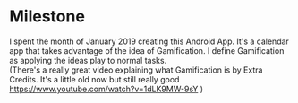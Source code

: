 # Milestone
I spent the month of January 2019 creating this Android App. It's a calendar app that takes advantage of the idea of Gamification.
I define Gamification as applying the ideas play to normal tasks.  
(There's a really great video explaining what Gamification is by Extra Credits. It's a little old now but still really good 
https://www.youtube.com/watch?v=1dLK9MW-9sY )
